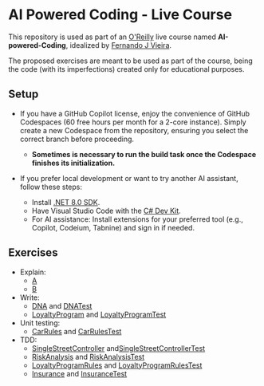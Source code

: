 # AI Powered Coding - Live Course

This repository is used as part of an [O'Reilly](https://www.oreilly.com/) live
course named **AI-powered-Coding**, idealized by [Fernando J Vieira](https://www.linkedin.com/in/fernandojvieira/).

The proposed exercises are meant to be used as part of the course, being the code
(with its imperfections) created only for educational purposes.

## Setup

- If you have a GitHub Copilot license, enjoy the convenience of GitHub Codespaces (60
free hours per month for a 2-core instance). Simply create a new Codespace from the
repository, ensuring you select the correct branch before proceeding.
  - **Sometimes is necessary to run the build task once the Codespace finishes its initialization.**

- If you prefer local development or want to try another AI assistant, follow these steps:
  - Install [.NET 8.0 SDK](https://dotnet.microsoft.com/pt-br/download/dotnet/8.0).
  - Have Visual Studio Code  with the [C# Dev Kit](https://marketplace.visualstudio.com/items?itemName=ms-dotnettools.csdevkit).
  - For AI assistance: Install extensions for your preferred tool (e.g., Copilot, Codeium, Tabnine) and sign in if needed.

## Exercises

- Explain:
  - [A](AI-Powered-Coding.App/src/com/fjvieira/aipoweredcoding/explain/A.cs)
  - [B](AI-Powered-Coding.App/src/com/fjvieira/aipoweredcoding/explain/B.cs)
- Write:
  - [DNA](AI-Powered-Coding.App/src/com/fjvieira/aipoweredcoding/write/DNA.cs) and [DNATest](AI-Powered-Coding.Test/test/com/fjvieira/aipoweredcoding/write/DNATest.cs)
  - [LoyaltyProgram](AI-Powered-Coding.App/src/com/fjvieira/aipoweredcoding/write/LoyaltyProgram.cs) and [LoyaltyProgramTest](AI-Powered-Coding.Test/test/com/fjvieira/aipoweredcoding/write/LoyaltyProgramTest.cs)
- Unit testing:
  - [CarRules](AI-Powered-Coding.App/src/com/fjvieira/aipoweredcoding/unittesting/CarRules.cs) and [CarRulesTest](AI-Powered-Coding.Test/test/com/fjvieira/aipoweredcoding/unittesting/CarRulesTest.cs)
- TDD:
  - [SingleStreetController](AI-Powered-Coding.App/src/com/fjvieira/aipoweredcoding/tdd/SingleStreetController.cs) and[SingleStreetControllerTest](AI-Powered-Coding.Test/test/com/fjvieira/aipoweredcoding/tdd/SingleStreetControllerTest.cs)
  - [RiskAnalysis](AI-Powered-Coding.App/src/com/fjvieira/aipoweredcoding/tdd/RiskAnalysis.cs) and [RiskAnalysisTest](AI-Powered-Coding.Test/test/com/fjvieira/aipoweredcoding/tdd/RiskAnalysisTest.cs)
  - [LoyaltyProgramRules](AI-Powered-Coding.App/src/com/fjvieira/aipoweredcoding/tdd/LoyaltyProgramRules.cs) and [LoyaltyProgramRulesTest](AI-Powered-Coding.Test/test/com/fjvieira/aipoweredcoding/tdd/LoyaltyProgramRulesTest.cs)
  - [Insurance](AI-Powered-Coding.App/src/com/fjvieira/aipoweredcoding/tdd/Insurance.cs) and [InsuranceTest](AI-Powered-Coding.Test/test/com/fjvieira/aipoweredcoding/tdd/InsuranceTest.cs)
